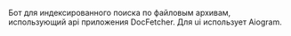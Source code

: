 Бот для индексированного поиска по файловым архивам, использующий api приложения DocFetcher.
Для ui использует Aiogram.
